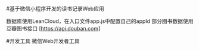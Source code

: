 #基于微信小程序开发的读书记录Web应用

数据库使用LeanCloud，在入口文件app.js中配置自己的appId
部分图书数据使用豆瓣图书接口 [https://api.douban.com]

#开发工具
微信Web开发者工具